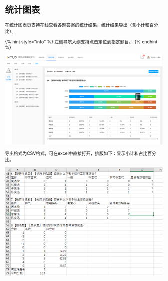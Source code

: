 # 统计图表

在统计图表页支持在线查看各题答案的统计结果、统计结果导出（含小计和百分比）。

{% hint style="info" %}
左侧导航大纲支持点击定位到指定题目。
{% endhint %}

![&#x7EDF;&#x8BA1;&#x56FE;&#x8868;](../../.gitbook/assets/image%20%2832%29.png)

导出格式为CSV格式，可在excel中直接打开，排版如下：显示小计和占比百分比。

![&#x5BFC;&#x51FA;&#x7EDF;&#x8BA1;&#x7ED3;&#x679C;](../../.gitbook/assets/image%20%28120%29.png)



